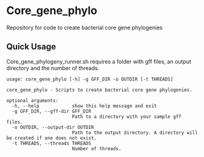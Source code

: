 # Core_gene_phylo
Repository for code to create bacterial core gene phylogenies

## Quick Usage
Core_gene_phylogeny_runner.sh requires a folder with gff files, an output directory and the number of threads.

```
usage: core_gene_phylo [-h] -g GFF_DIR -o OUTDIR [-t THREADS]

core_gene_phylo - Scripts to create bacterial core gene phylogenies.

optional arguments:
  -h, --help            show this help message and exit
  -g GFF_DIR, --gff-dir GFF_DIR
                        Path to a directory with your sample gff files.
  -o OUTDIR, --output-dir OUTDIR
                        Path to the output directory. A directory will be created if one does not exist.
  -t THREADS, --threads THREADS
                        Number of threads.
```
